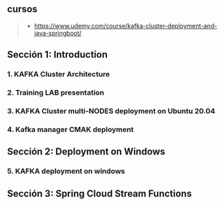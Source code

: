 
## cursos
>- https://www.udemy.com/course/kafka-cluster-deployment-and-java-springboot/

## Sección 1: Introduction

### 1. KAFKA Cluster Architecture

### 2. Training LAB presentation

### 3. KAFKA Cluster multi-NODES deployment on Ubuntu 20.04

### 4. Kafka manager CMAK deployment

## Sección 2: Deployment on Windows

### 5. KAFKA deployment on windows

## Sección 3: Spring Cloud Stream Functions